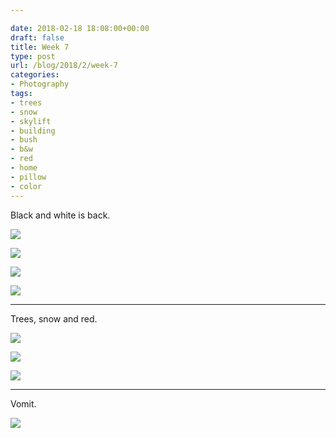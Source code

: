 ```yaml
---

date: 2018-02-18 18:08:00+00:00
draft: false
title: Week 7
type: post
url: /blog/2018/2/week-7
categories:
- Photography
tags:
- trees
- snow
- skylift
- building
- bush
- b&w
- red
- home
- pillow
- color
---
```


Black and white is back.



  
![](/images/2018-02-18-20182week-7/IMG_4370.jpg)

  

  
![](/images/2018-02-18-20182week-7/IMG_4371.jpg)

  

  
![](/images/2018-02-18-20182week-7/IMG_4386.jpg)

  

  
![](/images/2018-02-18-20182week-7/IMG_4372.jpg)

  



* * *

Trees, snow and red.



  
![](/images/2018-02-18-20182week-7/IMG_4398.jpg)

  

  
![](/images/2018-02-18-20182week-7/IMG_4399.jpg)

  

  
![](/images/2018-02-18-20182week-7/IMG_4359.jpg)

  



* * *

Vomit.



  
![](/images/2018-02-18-20182week-7/IMG_4413.jpg)

  


